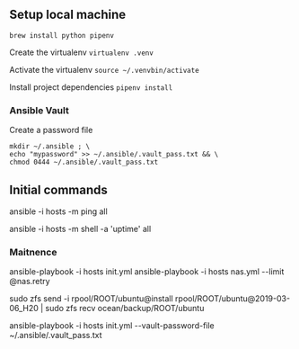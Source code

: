 ## Setup local machine
`brew install python pipenv`

Create the virtualenv
`virtualenv .venv`

Activate the virtualenv
`source ~/.venvbin/activate`

Install project dependencies
`pipenv install`

### Ansible Vault
Create a password file

```
mkdir ~/.ansible ; \
echo "mypassword" >> ~/.ansible/.vault_pass.txt && \
chmod 0444 ~/.ansible/.vault_pass.txt
```

## Initial commands

ansible -i hosts -m ping all

ansible -i hosts -m shell -a 'uptime' all

### Maitnence

ansible-playbook -i hosts init.yml
ansible-playbook -i hosts nas.yml --limit @nas.retry


sudo zfs send -i rpool/ROOT/ubuntu@install rpool/ROOT/ubuntu@2019-03-06_H20 | sudo zfs recv ocean/backup/ROOT/ubuntu

ansible-playbook -i hosts init.yml --vault-password-file ~/.ansible/.vault_pass.txt

